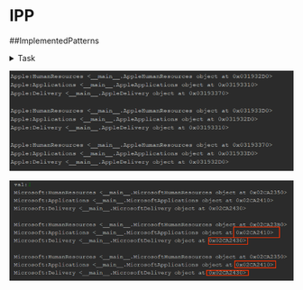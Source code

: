 # IPP
##ImplementedPatterns 
<details>
<summary>Task</summary>

- Abstract Factory
- Factory
- Singleton

###Abstract factory and Factory
MicrosoftServiceFactory and AppleServiceFactory(concrete factories) → Service factory(abstract factory)

###Singleton
Creates only a single instance of the same object
</details>



![ScreenShot](screens/1.png)

![ScreenShot](screens/2.png)
